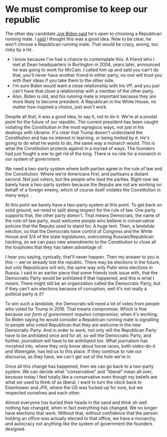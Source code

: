 # We must compromise to keep our republic
The other day candidate <a href="https://www.cnn.com/2019/12/30/politics/joe-biden-running-mate-republican/index.html">Joe Biden said</a> he's open to choosing a Republican running mate. I <a href="https://twitter.com/davewiner/status/1211775820546621441">said</a> I thought this was a good idea. Now to be clear, he won't choose a Republican running mate. That would be crazy, wrong, too risky by a lot. 
* I know because I've had a chance to contemplate this. A friend who I met at Dean headquarters in Burlington in 2004, years later, announced he was going to work for McCain. I called him up and said you can't do that, you'll never have another friend in either party, no one will trust you with their ideas if you take them to the other side. 
* I'm sure Biden would want a close relationship with his VP, and you just can't have that close a relationship with a member of the other party. 
* Also, Biden is old, and his running mate is important because they are more likely to become president. A Republican in the White House, no matter how inspired a choice, just won't work. 

Despite all that, it was a good idea, to say it, not to do it. We're at a pivotal point for the future of our republic. The current president has been caught violating the Constitution in the most egregious ways, not just in his dealings with Ukraine. It's clear that Trump doesn't understand the Constitution and has no interest in learning, or being limited by it. He's going to do what he wants to do, the same way a monarch would. This is what the Constitution protects against in a myriad of ways. The founders had just fought a war to get rid of the king. There is no role for a monarch in our system of government. 

We need a two-party system where both parties agree in the rule of law and the Constitution. Where we're Americans first, and partisans a distant second. Not just voters, but the people who lead the parties. Right now we barely have a two-party system because the Repubs are not are working on behalf of a foreign enemy, which of course itself violates the Constitution in many ways. . 

At this point we barely have a two-party system at this point. To get back on solid ground, we need to split along respect for the rule of law. One party supports that, the other party doesn't. That means Democrats, the name of the rule-of-law party, must welcome people who believe in conservative policies that the Repubs used to stand for. A huge tent. Then, a landslide election, so that the Democrats have control of Congress and the White House and 3/4 of the state legislatures, overcoming Russian/Republican hacking, so we can pass new amendments to the Constitution to close all the loopholes that they has taken advantage of. 

I hear you saying, cynically, that'll never happen. Then my answer to you is this -- we've already lost the republic. There may be elections in the future, but only Republicans will win, the same way only Putin wins elections in Russia. I said in an earlier piece that some friends took issue with, that the Democratic Party would be anihilated if that happened, and this is what I meant. There might still be an organization called the Democratic Party, but if they can't win elections because of corruption, well it's not really a political party is it?

To win such a landslide, the Democrats will need a lot of votes from people who voted for Trump in 2016. That means compromise. Which is fine because <i>our form of government requires compromise, </i>when it's working. So Biden saying he would consider a Republican running mate is signalling to people who voted Republican that they are welcome in the new Democratic Party. And in order to work, not only will the Republican Party have to be anihilated once and for all, so will the Democratic Party, and further, journalism will have to be anihiliated too. What journalism has morphed into, where they only know about horse races, both-sides-do-it and Watergate, has led us to this place. If they continue to rule our discourse, as they have, we can't get out of the hole we're in.

Once all this change has happened, then we can go back to a two-party system. We can decide what "conservative" and "liberal" mean all over, because today I feel totally like a conservative even though my beliefs are what we used to think of as liberal. I want to turn the clock back to Eisenhower and JFK, where the US was fucked up for sure, but we respected ourselves and each other. 

Almost everyone has buried their heads in the sand and think oh well nothing has changed, when in fact everything has changed. We no longer have elections that work. Without that, without confidence that the person holding an office was actually elected to that office, we have a monarchy, and autocracy not anything like the system of government the founders designed. 


